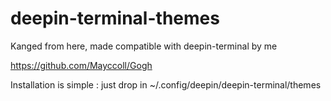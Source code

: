 # deepin-terminal-themes

Kanged from here, made compatible with deepin-terminal by me

https://github.com/Mayccoll/Gogh

Installation is simple : just drop in ~/.config/deepin/deepin-terminal/themes
